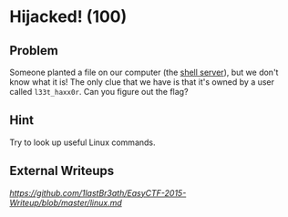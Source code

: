 # Hijacked! (100)

## Problem

Someone planted a file on our computer (the [shell server](https://www.easyctf.com/shell)), but we don't know what it is! The only clue that we have is that it's owned by a user called `l33t_haxx0r`. Can you figure out the flag?

## Hint

Try to look up useful Linux commands.

## External Writeups

*https://github.com/1lastBr3ath/EasyCTF-2015-Writeup/blob/master/linux.md*
